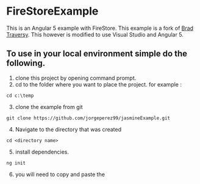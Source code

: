 # FireStoreExample

This is an Angular 5 example with FireStore.  This example is a fork of [Brad Traversy](https://github.com/bradtraversy/angularfs).  This however is modified to use Visual Studio and Angular 5.

## To use in your local environment simple do the following.
1. clone this project by opening command prompt.
2. cd to the folder where you want to place the project. for example :
```
cd c:\temp
```
3. clone the example from git
```
git clone https://github.com/jorgeperez99/jasmineExample.git
```
4. Navigate to the directory that was created
```
cd <directory name>
```
5. install dependencies.
```
ng init
```
6. you will need to copy and paste the 
